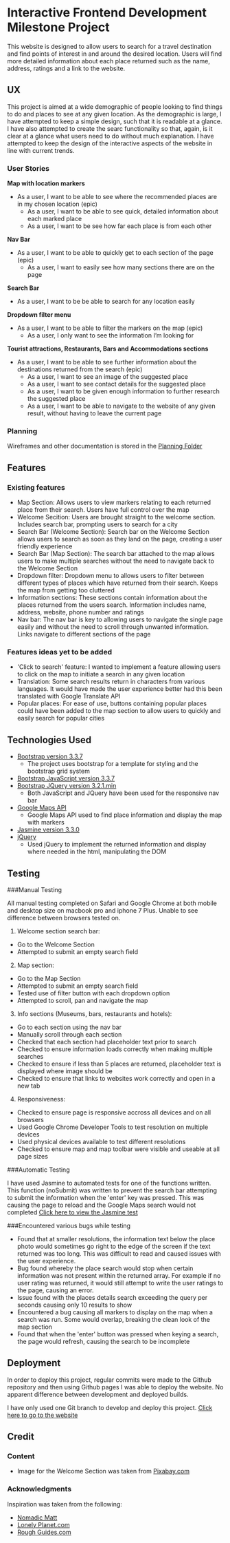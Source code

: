 # Interactive Frontend Development Milestone Project

This website is designed to allow users to search for a travel destination and find points of interest in and around the desired location. Users will find more detailed information about each place returned such as the name, address, ratings and a link to the website.  


## UX

This project is aimed at a wide demographic of people looking to find things to do and places to see at any given location. As the demographic is large, I have attempted to keep a simple design, such that it is readable at a glance. 
I have also attempted to create the searc functionality so that, again, is it clear at a glance what users need to do without much explanation. I have attempted to keep the design of the interactive aspects of the website in line with current trends. 

### User Stories

**Map with location markers**

- As a user, I want to be able to see where the recommended places are in my chosen location (epic)
  - As a user, I want to be able to see quick, detailed information about each marked place
  - As a user, I want to be see how far each place is from each other

**Nav Bar**

- As a user, I want to be able to quickly get to each section of the page (epic)
  - As a user, I want to easily see how many sections there are on the page

**Search Bar**

- As a user, I want to be be able to search for any location easily

**Dropdown filter menu**

- As a user, I want to be able to filter the markers on the map (epic)
  - As a user, I only want to see the information I’m looking for

**Tourist attractions, Restaurants, Bars and Accommodations sections**

- As a user, I want to be able to see further information about the destinations returned from the search (epic)
  - As a user, I want to see an image of the suggested place
  - As a user, I want to see contact details for the suggested place
  - As a user, I want to be given enough information to further research the suggested place
  - As a user, I want to be able to navigate to the website of any given result, without having to leave the current page

### Planning 

Wireframes and other documentation is stored in the [Planning Folder](assets/planning)


## Features

### Existing features

- Map Section: Allows users to view markers relating to each returned place from their search. Users have full control over the map
- Welcome Secition: Users are brought straight to the welcome section. Includes search bar, prompting users to search for a city
- Search Bar (Welcome Section): Search bar on the Welcome Section allows users to search as soon as they land on the page, creating a user friendly experience
- Search Bar (Map Section): The search bar attached to the map allows users to make multiple searches without the need to navigate back to the Welcome Section
- Dropdown filter: Dropdown menu to allows users to filter between different types of places which have returned from their search. Keeps the map from getting too cluttered
- Information sections: These sections contain information about the places returned from the users search. Information includes name, address, website, phone number and ratings
- Nav bar: The nav bar is key to allowing users to navigate the single page easily and without the need to scroll through unwanted information. Links navigate to different sections of the page

### Features ideas yet to be added

- 'Click to search' feature: I wanted to implement a feature allowing users to click on the map to initiate a search in any given location
- Translation: Some search results return in characters from various languages. It would have made the user experience better had this been translated with Google Translate API
- Popular places: For ease of use, buttons containing popular places could have been added to the map section to allow users to quickly and easily search for popular cities


## Technologies Used

- [Bootstrap version 3.3.7](https://getbootstrap.com/docs/3.3/getting-started/)
  - The project uses bootstrap for a template for styling and the bootstrap grid system
- [Bootstrap JavaScript version 3.3.7](https://getbootstrap.com/docs/3.3/javascript/)
- [Bootstrap JQuery version 3.2.1.min](https://getbootstrap.com/docs/3.3/javascript/)
  - Both JavaScript and JQuery have been used for the responsive nav bar
- [Google Maps API](https://developers.google.com/maps/documentation/)
  - Google Maps API used to find place information and display the map with markers
- [Jasmine version 3.3.0](https://jasmine.github.io/)
- [jQuery](https://jquery.com/)
  - Used jQuery to implement the returned information and display where needed in the html, manipulating the DOM


## Testing

###Manual Testing

All manual testing completed on Safari and Google Chrome at both mobile and desktop size on macbook pro and iphone 7 Plus. Unable to see difference between browsers tested on.

1. Welcome section search bar:
 - Go to the Welcome Section
 - Attempted to submit an empty search field

2. Map section:
 - Go to the Map Section
 - Attempted to submit an empty search field
 - Tested use of filter button with each dropdown option
 - Attempted to scroll, pan and navigate the map

3. Info sections (Museums, bars, restaurants and hotels):
 - Go to each section using the nav bar
 - Manually scroll through each section
 - Checked that each section had placeholder text prior to search
 - Checked to ensure information loads correctly when making multiple searches
 - Checked to ensure if less than 5 places are returned, placeholder text is displayed where image should be
 - Checked to ensure that links to websites work correctly and open in a new tab

4. Responsiveness:
 - Checked to ensure page is responsive accross all devices and on all browsers
 - Used Google Chrome Developer Tools to test resolution on multiple devices
 - Used physical devices available to test different resolutions
 - Checked to ensure map and map toolbar were visible and useable at all page sizes

###Automatic Testing

I have used Jasmine to automated tests for one of the functions written. This function (noSubmit) was written to prevent the search bar attempting to submit the information when the 'enter' key was pressed. This was causing the page to reload and the Google Maps search would not completed
[Click here to view the Jasmine test](jasmine-test.html)

###Encountered various bugs while testing

- Found that at smaller resolutions, the information text below the place photo would sometimes go right to the edge of the screen if the text returned was too long. This was difficult to read and caused issues with the user experience.
- Bug found whereby the place search would stop when certain information was not present within the returned array. For example if no user rating was returned, it would still attempt to write the user ratings to the page, causing an error.
- Issue found with the places details search exceeding the query per seconds causing only 10 results to show
- Encountered a bug causing all markers to display on the map when a search was run. Some would overlap, breaking the clean look of the map section
- Found that when the 'enter' button was pressed when keying a search, the page would refresh, causing the search to be incomplete


## Deployment

In order to deploy this project, regular commits were made to the Github repository and then using Github pages I was able to deploy the website. No apparent difference between development and deployed builds.

I have only used one Git branch to develop and deploy this project. [Click here to go to the website](https://kash1503.github.io/interactive-frontend-development-milestone-project/)

## Credit

### Content

- Image for the Welcome Section was taken from [Pixabay.com](https://pixabay.com/photos/manhattan-empire-state-building-336708/)

### Acknowledgments

Inspiration was taken from the following: 

- [Nomadic Matt](https://www.nomadicmatt.com/)
- [Lonely Planet.com](https://www.lonelyplanet.com/)
- [Rough Guides.com](https://www.roughguides.com/)